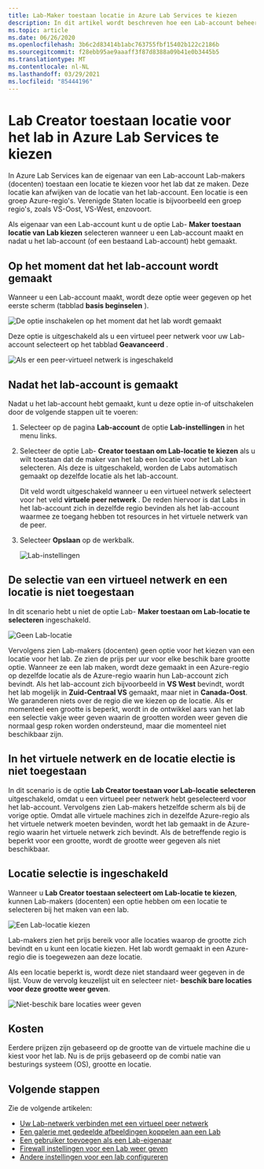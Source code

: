 ```yaml
---
title: Lab-Maker toestaan locatie in Azure Lab Services te kiezen
description: In dit artikel wordt beschreven hoe een Lab-account beheerder Lab-makers kan toestaan om locaties voor hun Labs te kiezen.
ms.topic: article
ms.date: 06/26/2020
ms.openlocfilehash: 3b6c2d83414b1abc763755fbf15402b122c2186b
ms.sourcegitcommit: f28ebb95ae9aaaff3f87d8388a09b41e0b3445b5
ms.translationtype: MT
ms.contentlocale: nl-NL
ms.lasthandoff: 03/29/2021
ms.locfileid: "85444196"
---
```

# <a name="allow-lab-creator-to-pick-location-for-the-lab-in-azure-lab-services"></a>Lab Creator toestaan locatie voor het lab in Azure Lab Services te kiezen
In Azure Lab Services kan de eigenaar van een Lab-account Lab-makers (docenten) toestaan een locatie te kiezen voor het lab dat ze maken. Deze locatie kan afwijken van de locatie van het lab-account. Een locatie is een groep Azure-regio's. Verenigde Staten locatie is bijvoorbeeld een groep regio's, zoals VS-Oost, VS-West, enzovoort. 

Als eigenaar van een Lab-account kunt u de optie Lab- **Maker toestaan locatie van Lab kiezen** selecteren wanneer u een Lab-account maakt en nadat u het lab-account (of een bestaand Lab-account) hebt gemaakt. 

## <a name="at-the-time-of-lab-account-creation"></a>Op het moment dat het lab-account wordt gemaakt
Wanneer u een Lab-account maakt, wordt deze optie weer gegeven op het eerste scherm (tabblad **basis beginselen** ). 

![De optie inschakelen op het moment dat het lab wordt gemaakt](./media/allow-lab-creator-pick-lab-location/create-lab-account.png)

Deze optie is uitgeschakeld als u een virtueel peer netwerk voor uw Lab-account selecteert op het tabblad **Geavanceerd** .  

![Als er een peer-virtueel netwerk is ingeschakeld](./media/allow-lab-creator-pick-lab-location/peer-virtual-network.png)


## <a name="after-the-lab-account-is-created"></a>Nadat het lab-account is gemaakt
Nadat u het lab-account hebt gemaakt, kunt u deze optie in-of uitschakelen door de volgende stappen uit te voeren: 

1. Selecteer op de pagina **Lab-account** de optie **Lab-instellingen** in het menu links.
2. Selecteer de optie Lab- **Creator toestaan om Lab-locatie te kiezen** als u wilt toestaan dat de maker van het lab een locatie voor het Lab kan selecteren. Als deze is uitgeschakeld, worden de Labs automatisch gemaakt op dezelfde locatie als het lab-account. 
    
    Dit veld wordt uitgeschakeld wanneer u een virtueel netwerk selecteert voor het veld **virtuele peer netwerk** . De reden hiervoor is dat Labs in het lab-account zich in dezelfde regio bevinden als het lab-account waarmee ze toegang hebben tot resources in het virtuele netwerk van de peer. 
1. Selecteer **Opslaan** op de werkbalk. 

    ![Lab-instellingen](./media/allow-lab-creator-pick-lab-location/lab-settings.png)

## <a name="no-virtual-network-and-location-selection-isnt-allowed"></a>De selectie van een virtueel netwerk en een locatie is niet toegestaan
In dit scenario hebt u niet de optie Lab- **Maker toestaan om Lab-locatie te selecteren** ingeschakeld. 

![Geen Lab-locatie](./media/allow-lab-creator-pick-lab-location/lab-no-location.png)

Vervolgens zien Lab-makers (docenten) geen optie voor het kiezen van een locatie voor het lab. Ze zien de prijs per uur voor elke beschik bare grootte optie. Wanneer ze een lab maken, wordt deze gemaakt in een Azure-regio op dezelfde locatie als de Azure-regio waarin hun Lab-account zich bevindt. Als het lab-account zich bijvoorbeeld in **VS West** bevindt, wordt het lab mogelijk in **Zuid-Centraal VS** gemaakt, maar niet in **Canada-Oost**. We garanderen niets over de regio die we kiezen op de locatie. Als er momenteel een grootte is beperkt, wordt in de ontwikkel aars van het lab een selectie vakje weer geven waarin de grootten worden weer geven die normaal gesp roken worden ondersteund, maar die momenteel niet beschikbaar zijn. 

## <a name="in-virtual-network-and-location-selection-isnt-allowed"></a>In het virtuele netwerk en de locatie electie is niet toegestaan
In dit scenario is de optie **Lab Creator toestaan voor Lab-locatie selecteren** uitgeschakeld, omdat u een virtueel peer netwerk hebt geselecteerd voor het lab-account. Vervolgens zien Lab-makers hetzelfde scherm als bij de vorige optie. Omdat alle virtuele machines zich in dezelfde Azure-regio als het virtuele netwerk moeten bevinden, wordt het lab gemaakt in de Azure-regio waarin het virtuele netwerk zich bevindt. Als de betreffende regio is beperkt voor een grootte, wordt de grootte weer gegeven als niet beschikbaar. 

## <a name="location-selection-is-enabled"></a>Locatie selectie is ingeschakeld
Wanneer u **Lab Creator toestaan selecteert om Lab-locatie te kiezen**, kunnen Lab-makers (docenten) een optie hebben om een locatie te selecteren bij het maken van een lab. 

![Een Lab-locatie kiezen](./media/allow-lab-creator-pick-lab-location/location-selection.png)

Lab-makers zien het prijs bereik voor alle locaties waarop de grootte zich bevindt en u kunt een locatie kiezen. Het lab wordt gemaakt in een Azure-regio die is toegewezen aan deze locatie.

Als een locatie beperkt is, wordt deze niet standaard weer gegeven in de lijst. Vouw de vervolg keuzelijst uit en selecteer niet- **beschik bare locaties voor deze grootte weer geven**. 

![Niet-beschik bare locaties weer geven](./media/allow-lab-creator-pick-lab-location/show-unavailable-locations.png)

## <a name="cost"></a>Kosten
Eerdere prijzen zijn gebaseerd op de grootte van de virtuele machine die u kiest voor het lab. Nu is de prijs gebaseerd op de combi natie van besturings systeem (OS), grootte en locatie. 

## <a name="next-steps"></a>Volgende stappen
Zie de volgende artikelen:

- [Uw Lab-netwerk verbinden met een virtueel peer netwerk](how-to-connect-peer-virtual-network.md)
- [Een galerie met gedeelde afbeeldingen koppelen aan een Lab](how-to-attach-detach-shared-image-gallery.md)
- [Een gebruiker toevoegen als een Lab-eigenaar](how-to-add-user-lab-owner.md)
- [Firewall instellingen voor een Lab weer geven](how-to-configure-firewall-settings.md)
- [Andere instellingen voor een lab configureren](how-to-configure-lab-accounts.md)